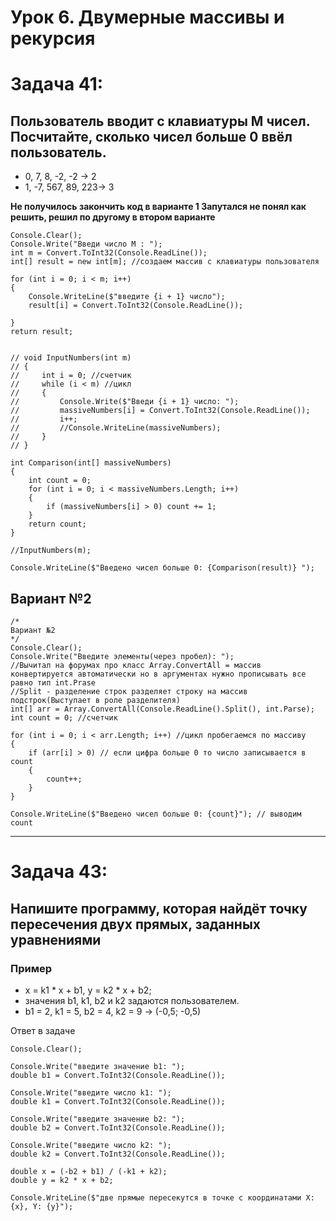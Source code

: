 # Урок 6. Двумерные массивы и рекурсия
# Задача 41: 
## Пользователь вводит с клавиатуры M чисел. Посчитайте, сколько чисел больше 0 ввёл пользователь.
* 0, 7, 8, -2, -2 -> 2
* 1, -7, 567, 89, 223-> 3

**Не получилось закончить код в варианте 1
Запутался не понял как решить, решил по другому в втором варианте**  

```
Console.Clear();
Console.Write("Введи число М : ");
int m = Convert.ToInt32(Console.ReadLine());
int[] result = new int[m]; //создаем массив с клавиатуры пользователя 

for (int i = 0; i < m; i++)
{
    Console.WriteLine($"введите {i + 1} число");
    result[i] = Convert.ToInt32(Console.ReadLine());

}
return result;


// void InputNumbers(int m)
// {
//     int i = 0; //счетчик
//     while (i < m) //цикл 
//     {
//         Console.Write($"Введи {i + 1} число: ");
//         massiveNumbers[i] = Convert.ToInt32(Console.ReadLine());
//         i++;
//         //Console.WriteLine(massiveNumbers);
//     }
// }

int Comparison(int[] massiveNumbers)
{
    int count = 0;
    for (int i = 0; i < massiveNumbers.Length; i++)
    {
        if (massiveNumbers[i] > 0) count += 1;
    }
    return count;
}

//InputNumbers(m);

Console.WriteLine($"Введено чисел больше 0: {Comparison(result)} ");
```
## Вариант №2
```
/*
Вариант №2
*/
Console.Clear();
Console.Write("Введите элементы(через пробел): ");
//Вычитал на форумах про класс Array.ConvertAll = массив конвертируется автоматически но в аргументах нужно прописывать все равно тип int.Prase 
//Split - разделение строк разделяет строку на массив подстрок(Выступает в роле разделителя)
int[] arr = Array.ConvertAll(Console.ReadLine().Split(), int.Parse);
int count = 0; //счетчик 

for (int i = 0; i < arr.Length; i++) //цикл пробегаемся по массиву 
{
    if (arr[i] > 0) // если цифра больше 0 то число записывается в count 
    {
        count++;
    }
}

Console.WriteLine($"Введено чисел больше 0: {count}"); // выводим count 

```
----
# Задача 43:
## Напишите программу, которая найдёт точку пересечения двух прямых, заданных уравнениями 
### Пример 
* х = k1 * x + b1, y = k2 * x + b2; 
* значения b1, k1, b2 и k2 задаются пользователем.
* b1 = 2, k1 = 5, b2 = 4, k2 = 9 -> (-0,5; -0,5)

Ответ в задаче 
```
Console.Clear();

Console.Write("введите значение b1: ");
double b1 = Convert.ToInt32(Console.ReadLine());

Console.Write("введите число k1: ");
double k1 = Convert.ToInt32(Console.ReadLine());

Console.Write("введите значение b2: ");
double b2 = Convert.ToInt32(Console.ReadLine());

Console.Write("введите число k2: ");
double k2 = Convert.ToInt32(Console.ReadLine());

double x = (-b2 + b1) / (-k1 + k2);
double y = k2 * x + b2;

Console.WriteLine($"две прямые пересекутся в точке с координатами X: {x}, Y: {y}");
```
